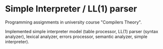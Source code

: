# Simple Interpreter / LL(1) parser

Programming assignments in university course "Compilers Theory". 

Implemented simple interpreter model (table processor, LL(1) parser (syntax analyzer), lexical analyzer, errors processor, semantic analyzer, simple interpreter).

